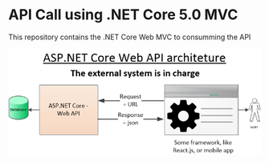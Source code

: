 # API Call using .NET Core 5.0 MVC 
This repository contains the .NET Core Web MVC to consumming the API 

![Screenshot](https://github.com/mahendraputra21/WebAppAPI/blob/main/AspNetCoreWebApiArchitecture.png)
